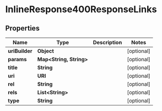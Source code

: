 

# InlineResponse400ResponseLinks


## Properties

Name | Type | Description | Notes
------------ | ------------- | ------------- | -------------
**uriBuilder** | **Object** |  |  [optional]
**params** | **Map&lt;String, String&gt;** |  |  [optional]
**title** | **String** |  |  [optional]
**uri** | **URI** |  |  [optional]
**rel** | **String** |  |  [optional]
**rels** | **List&lt;String&gt;** |  |  [optional]
**type** | **String** |  |  [optional]



